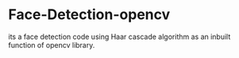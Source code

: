 # Face-Detection-opencv
its a face detection code using Haar cascade algorithm as an inbuilt function of opencv library.
